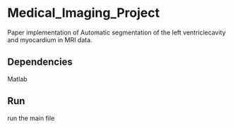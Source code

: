 # Medical_Imaging_Project

Paper implementation of Automatic segmentation of the left ventriclecavity and myocardium in MRI data.

## Dependencies

Matlab

## Run

run the main file 
